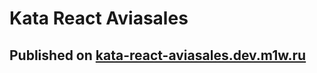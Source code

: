 # Kata React Aviasales

## Published on [kata-react-aviasales.dev.m1w.ru](https://kata-react-aviasales.dev.m1w.ru/)
